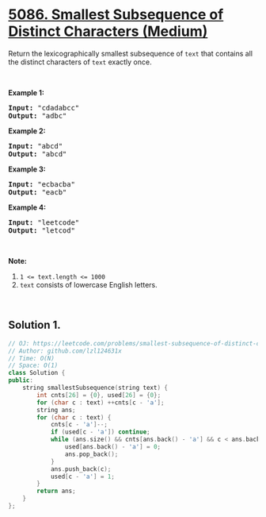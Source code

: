 # [5086. Smallest Subsequence of Distinct Characters (Medium)](https://leetcode.com/problems/smallest-subsequence-of-distinct-characters/)

<p>Return the lexicographically smallest subsequence of <code>text</code> that contains all the distinct characters of <code>text</code> exactly once.</p>

<p>&nbsp;</p>

<p><strong>Example 1:</strong></p>

<pre><strong>Input: </strong><span id="example-input-1-1">"cdadabcc"</span>
<strong>Output: </strong><span id="example-output-1">"adbc"</span>
</pre>

<div>
<p><strong>Example 2:</strong></p>

<pre><strong>Input: </strong><span id="example-input-2-1">"abcd"</span>
<strong>Output: </strong><span id="example-output-2">"abcd"</span>
</pre>

<div>
<p><strong>Example 3:</strong></p>

<pre><strong>Input: </strong><span id="example-input-3-1">"ecbacba"</span>
<strong>Output: </strong><span id="example-output-3">"eacb"</span>
</pre>

<div>
<p><strong>Example 4:</strong></p>

<pre><strong>Input: </strong><span id="example-input-4-1">"leetcode"</span>
<strong>Output: </strong><span id="example-output-4">"letcod"</span>
</pre>

<p>&nbsp;</p>

<p><strong>Note:</strong></p>

<ol>
	<li><code>1 &lt;= text.length &lt;= 1000</code></li>
	<li><code>text</code> consists of lowercase English letters.</li>
</ol>

<p>&nbsp;</p>
</div>
</div>
</div>


## Solution 1.

```cpp
// OJ: https://leetcode.com/problems/smallest-subsequence-of-distinct-characters/
// Author: github.com/lzl124631x
// Time: O(N)
// Space: O(1)
class Solution {
public:
    string smallestSubsequence(string text) {
        int cnts[26] = {0}, used[26] = {0};
        for (char c : text) ++cnts[c - 'a'];
        string ans;
        for (char c : text) {
            cnts[c - 'a']--;
            if (used[c - 'a']) continue;
            while (ans.size() && cnts[ans.back() - 'a'] && c < ans.back()) {
                used[ans.back() - 'a'] = 0;
                ans.pop_back();
            }
            ans.push_back(c);
            used[c - 'a'] = 1;
        }
        return ans;
    }
};
```